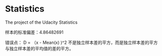 # Statistics
The project of the Udacity Statistics

样本的标准偏差：4.86482691

错误点：
D = （x - Mean(x) )^2 
不是独立样本差的平方，而是独立样本差的平方与独立样本差的平均值的差的平方。
